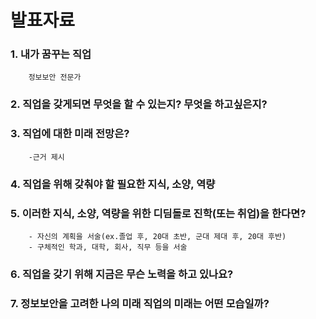 # 발표자료
### 1. 내가 꿈꾸는 직업
        정보보안 전문가
### 2. 직업을 갖게되면 무엇을 할 수 있는지? 무엇을 하고싶은지?
### 3. 직업에 대한 미래 전망은? 
        -근거 제시
### 4. 직업을 위해 갖춰야 할 필요한 지식, 소양, 역량
### 5. 이러한 지식, 소양, 역량을 위한 디딤돌로 진학(또는 취업)을 한다면? 
        - 자신의 계획을 서술(ex.졸업 후, 20대 초반, 군대 제대 후, 20대 후반)
        - 구체적인 학과, 대학, 회사, 직무 등을 서술
### 6. 직업을 갖기 위해 지금은 무슨 노력을 하고 있나요?
### 7. 정보보안을 고려한 나의 미래 직업의 미래는 어떤 모습일까?











